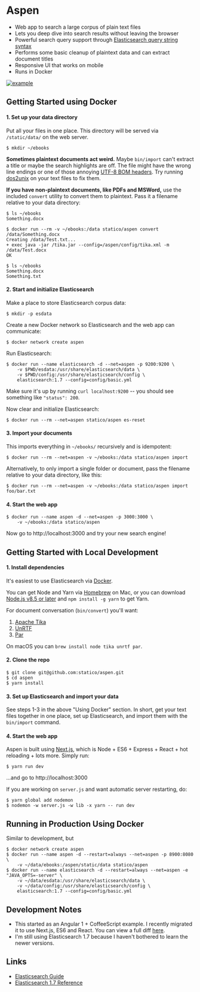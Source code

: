 # Aspen

- Web app to search a large corpus of plain text files
- Lets you deep dive into search results without leaving the browser
- Powerful search query support through [Elasticsearch query string syntax](https://www.elastic.co/guide/en/elasticsearch/reference/1.7/query-dsl-query-string-query.html#query-string-syntax)
- Performs some basic cleanup of plaintext data and can extract document titles
- Responsive UI that works on mobile
- Runs in Docker

[![example](https://imgur.com/30X4t9A.gif)](https://imgur.com/30X4t9A)

## Getting Started using Docker

#### 1. Set up your data directory

Put all your files in one place. This directory will be served via `/static/data/` on the web server.

```
$ mkdir ~/ebooks
```

**Sometimes plaintext documents act weird.** Maybe `bin/import` can't extract a title or maybe the search highlights are off. The file might have the wrong line endings or one of those annoying [UTF-8 BOM headers](https://stackoverflow.com/questions/2223882/whats-different-between-utf-8-and-utf-8-without-bom). Try running [dos2unix](http://dos2unix.sourceforge.net/) on your text files to fix them.

**If you have non-plaintext documents, like PDFs and MSWord,** use the included `convert` utility to convert them to plaintext. Pass it a filename relative to your data directory:

```
$ ls ~/ebooks
Something.docx

$ docker run --rm -v ~/ebooks:/data statico/aspen convert /data/Something.docx
Creating /data/Test.txt...
+ exec java -jar /tika.jar --config=/aspen/config/tika.xml -m /data/Test.docx
OK

$ ls ~/ebooks
Something.docx
Something.txt
```

#### 2. Start and initialize Elasticsearch

Make a place to store Elasticsearch corpus data:

```
$ mkdir -p esdata
```

Create a new Docker network so Elasticsearch and the web app can communicate:

```
$ docker network create aspen
```

Run Elasticsearch:

```
$ docker run --name elasticsearch -d --net=aspen -p 9200:9200 \
    -v $PWD/esdata:/usr/share/elasticsearch/data \
    -v $PWD/config:/usr/share/elasticsearch/config \
    elasticsearch:1.7 --config=config/basic.yml
```

Make sure it's up by running `curl localhost:9200` -- you should see something like `"status": 200`.

Now clear and initialize Elasticsearch:

```
$ docker run --rm --net=aspen statico/aspen es-reset
```

#### 3. Import your documents

This imports everything in `~/ebooks/` recursively and is idempotent:

```
$ docker run --rm --net=aspen -v ~/ebooks:/data statico/aspen import
```

Alternatively, to only import a single folder or document, pass the filename relative to your data directory, like this:

```
$ docker run --rm --net=aspen -v ~/ebooks:/data statico/aspen import foo/bar.txt
```

#### 4. Start the web app

```
$ docker run --name aspen -d --net=aspen -p 3000:3000 \
    -v ~/ebooks:/data statico/aspen
```

Now go to http://localhost:3000 and try your new search engine!

## Getting Started with Local Development

#### 1. Install dependencies

It's easiest to use Elasticsearch via [Docker](https://www.docker.com/).

You can get Node and Yarn via [Homebrew](https://brew.sh/) on Mac, or you can download [Node.js v8.5 or later](https://nodejs.org/en/download/) and `npm install -g yarn` to get Yarn.

For document conversation (`bin/convert`) you'll want:

1. [Apache Tika](https://tika.apache.org/)
1. [UnRTF](https://www.gnu.org/software/unrtf/)
1. [Par](http://www.nicemice.net/par/)

On macOS you can `brew install node tika unrtf par`.

#### 2. Clone the repo

```
$ git clone git@github.com:statico/aspen.git
$ cd aspen
$ yarn install
```

#### 3. Set up Elasticsearch and import your data

See steps 1-3 in the above "Using Docker" section. In short, get your text files together in one place, set up Elasticsearch, and import them with the `bin/import` command.

#### 4. Start the web app

Aspen is built using [Next.js](https://github.com/zeit/next.js/), which is Node + ES6 + Express + React + hot reloading + lots more. Simply run:

```
$ yarn run dev
```

...and go to http://localhost:3000

If you are working on `server.js` and want automatic server restarting, do:

```
$ yarn global add nodemon
$ nodemon -w server.js -w lib -x yarn -- run dev
```

## Running in Production Using Docker

Similar to development, but 

```
$ docker network create aspen
$ docker run --name aspen -d --restart=always --net=aspen -p 8900:8080 \
    -v ~/data/ebooks:/aspen/static/data statico/aspen
$ docker run --name elasticsearch -d --restart=always --net=aspen -e "JAVA_OPTS=-server" \
    -v ~/data/esdata:/usr/share/elasticsearch/data \
    -v ~/data/config:/usr/share/elasticsearch/config \
    elasticsearch:1.7 --config=config/basic.yml
```

## Development Notes

- This started as an Angular 1 + CoffeeScript example. I recently migrated it to use Next.js, ES6 and React. You can view a full diff [here](https://github.com/statico/aspen/compare/4af174d...next).
- I'm still using Elasticsearch 1.7 because I haven't bothered to learn the newer versions.

## Links

* [Elasticsearch Guide](http://www.elasticsearch.org/guide/)
* [Elasticsearch 1.7 Reference](https://www.elastic.co/guide/en/elasticsearch/reference/1.7/index.html)

